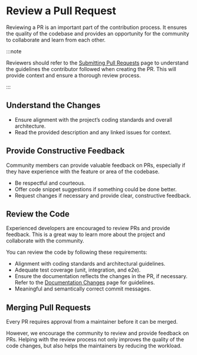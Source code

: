 # Review a Pull Request

Reviewing a PR is an important part of the contribution process. It ensures the quality of the codebase and provides an opportunity for the community to collaborate and learn from each other.

:::note

Reviewers should refer to the [Submitting Pull Requests] page to understand the guidelines the contributor followed when creating the PR. This will provide context and ensure a thorough review process.

:::

## Understand the Changes

- Ensure alignment with the project’s coding standards and overall architecture.
- Read the provided description and any linked issues for context.

## Provide Constructive Feedback

Community members can provide valuable feedback on PRs, especially if they have experience with the feature or area of the codebase.

- Be respectful and courteous.
- Offer code snippet suggestions if something could be done better.
- Request changes if necessary and provide clear, constructive feedback.

## Review the Code

Experienced developers are encouraged to review PRs and provide feedback. This is a great way to learn more about the project and collaborate with the community.

You can review the code by following these requirements:

- Alignment with coding standards and architectural guidelines.
- Adequate test coverage (unit, integration, and e2e).
- Ensure the documentation reflects the changes in the PR, if necessary. Refer to the [Documentation Changes] page for guidelines.
- Meaningful and semantically correct commit messages.

## Merging Pull Requests

Every PR requires approval from a maintainer before it can be merged.

However, we encourage the community to review and provide feedback on PRs. Helping with the review process not only improves the quality of the code changes, but also helps the maintainers by reducing the workload.

[Documentation Changes]: ../documentation.md
[Submitting Pull Requests]: ./submitting-pull-requests.md
